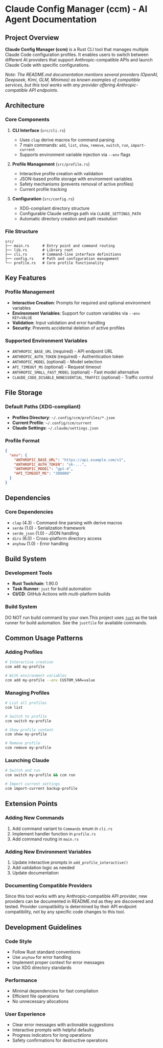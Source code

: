 # Claude Config Manager (ccm) - AI Agent Documentation

## Project Overview

**Claude Config Manager (ccm)** is a Rust CLI tool that manages multiple Claude Code configuration profiles. It enables users to switch between different AI providers that support Anthropic-compatible APIs and launch Claude Code with specific configurations.

*Note: The README.md documentation mentions several providers (OpenAI, Deepseek, Kimi, GLM, Minimax) as known examples of compatible services, but this tool works with any provider offering Anthropic-compatible API endpoints.*

## Architecture

### Core Components

1. **CLI Interface** (`src/cli.rs`)
   - Uses `clap` derive macros for command parsing
   - 7 main commands: `add`, `list`, `show`, `remove`, `switch`, `run`, `import-current`
   - Supports environment variable injection via `--env` flags

2. **Profile Management** (`src/profile.rs`)
   - Interactive profile creation with validation
   - JSON-based profile storage with environment variables
   - Safety mechanisms (prevents removal of active profiles)
   - Current profile tracking

3. **Configuration** (`src/config.rs`)
   - XDG-compliant directory structure
   - Configurable Claude settings path via `CLAUDE_SETTINGS_PATH`
   - Automatic directory creation and path resolution

### File Structure
```
src/
├── main.rs      # Entry point and command routing
├── lib.rs       # Library root
├── cli.rs       # Command-line interface definitions
├── config.rs    # Path and configuration management
└── profile.rs   # Core profile functionality
```

## Key Features

### Profile Management
- **Interactive Creation**: Prompts for required and optional environment variables
- **Environment Variables**: Support for custom variables via `--env KEY=VALUE`
- **Validation**: Input validation and error handling
- **Security**: Prevents accidental deletion of active profiles

### Supported Environment Variables
- `ANTHROPIC_BASE_URL` (required) - API endpoint URL
- `ANTHROPIC_AUTH_TOKEN` (required) - Authentication token
- `ANTHROPIC_MODEL` (optional) - Model selection
- `API_TIMEOUT_MS` (optional) - Request timeout
- `ANTHROPIC_SMALL_FAST_MODEL` (optional) - Fast model alternative
- `CLAUDE_CODE_DISABLE_NONESSENTIAL_TRAFFIC` (optional) - Traffic control

## File Storage

### Default Paths (XDG-compliant)
- **Profiles Directory**: `~/.config/ccm/profiles/*.json`
- **Current Profile**: `~/.config/ccm/current`
- **Claude Settings**: `~/.claude/settings.json`

### Profile Format
```json
{
  "env": {
    "ANTHROPIC_BASE_URL": "https://api.example.com/v1",
    "ANTHROPIC_AUTH_TOKEN": "sk-...",
    "ANTHROPIC_MODEL": "gpt-4",
    "API_TIMEOUT_MS": "300000"
  }
}
```

## Dependencies

### Core Dependencies
- `clap` (4.3) - Command-line parsing with derive macros
- `serde` (1.0) - Serialization framework
- `serde_json` (1.0) - JSON handling
- `dirs` (6.0) - Cross-platform directory access
- `anyhow` (1.0) - Error handling

## Build System

### Development Tools
- **Rust Toolchain**: 1.90.0
- **Task Runner**: `just` for build automation
- **CI/CD**: GitHub Actions with multi-platform builds

### Build System
DO NOT run build command by your own.This project uses [`just`](https://just.systems/) as the task runner for build automation. See the `justfile` for available commands.

## Common Usage Patterns

### Adding Profiles
```bash
# Interactive creation
ccm add my-profile

# With environment variables
ccm add my-profile --env CUSTOM_VAR=value
```

### Managing Profiles
```bash
# List all profiles
ccm list

# Switch to profile
ccm switch my-profile

# Show profile content
ccm show my-profile

# Remove profile
ccm remove my-profile
```

### Launching Claude
```bash
# Switch and run
ccm switch my-profile && ccm run

# Import current settings
ccm import-current backup-profile
```

## Extension Points

### Adding New Commands
1. Add command variant to `Commands` enum in `cli.rs`
2. Implement handler function in `profile.rs`
3. Add command routing in `main.rs`

### Adding New Environment Variables
1. Update interactive prompts in `add_profile_interactive()`
2. Add validation logic as needed
3. Update documentation

### Documenting Compatible Providers
Since this tool works with any Anthropic-compatible API provider, new providers can be documented in README.md as they are discovered and tested. Provider compatibility is determined by their API endpoint compatibility, not by any specific code changes to this tool.

## Development Guidelines

### Code Style
- Follow Rust standard conventions
- Use `anyhow` for error handling
- Implement proper context for error messages
- Use XDG directory standards

### Performance
- Minimal dependencies for fast compilation
- Efficient file operations
- No unnecessary allocations

### User Experience
- Clear error messages with actionable suggestions
- Interactive prompts with helpful defaults
- Progress indicators for long operations
- Safety confirmations for destructive operations
